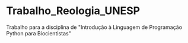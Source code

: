 # Trabalho_Reologia_UNESP
Trabalho para a  disciplina de "Introdução à Linguagem de Programação Python para Biocientistas"
